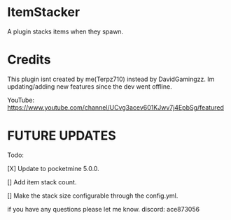 # ItemStacker
A plugin stacks items when they spawn.

# Credits

This plugin isnt created by me(Terpz710) instead by DavidGamingzz. Im updating/adding new features since the dev went offline.

YouTube: https://www.youtube.com/channel/UCvg3acev601KJwv7j4EpbSg/featured

# FUTURE UPDATES

Todo:

[X] Update to pocketmine 5.0.0.

[] Add item stack count.

[] Make the stack size configurable through the config.yml.

if you have any questions please let me know. discord: ace873056

